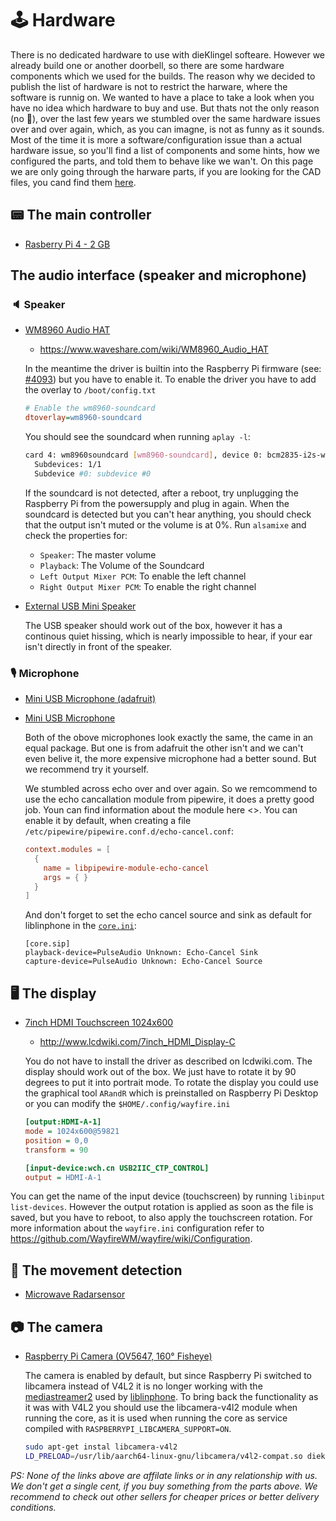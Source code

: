 # 🕹️ Hardware

There is no dedicated hardware to use with dieKlingel softeare. However we already build one or another doorbell, so there are some hardware components which we used for the builds. The reason why we decided to publish the list of hardware is not to restrict the harware, where the software is runnig on. We wanted to have a place to take a look when you have no idea which hardware to buy and use. But thats not the only reason (no 🧢), over the last few years we stumbled over the same hardware issues over and over again, which, as you can imagne, is not as funny as it sounds. Most of the time it is more a software/configuration issue than a actual hardware issue, so you'll find a list of components and some hints, how we configured the parts, and told them to behave like we wan't. On this page we are only going through the harware parts, if you are looking for the CAD files, you cand find them [here](/hardware/cad).

## 📟 The main controller

- [Rasberry Pi 4 - 2 GB](https://www.reichelt.de/DE/DE/raspberry-pi-4-b-4x-1-5-ghz-2-gb-ram-wlan-bt-rasp-pi-4-b-2gb-p259919.html?r=1&src=raspberrypi)

## The audio interface (speaker and microphone)

### 🔈 Speaker

- [WM8960 Audio HAT](https://www.reichelt.de/raspberry-pi-shield-hi-fi-stereo-sound-hat-wm8960-rpi-shd-stereo-p266063.html)
  - <https://www.waveshare.com/wiki/WM8960_Audio_HAT>

  In the meantime the driver is builtin into the Raspberry Pi firmware (see: [#4093](https://github.com/raspberrypi/linux/pull/4039)) but you have to enable it. To enable the driver you have to add the overlay to `/boot/config.txt`

  ```ini
  # Enable the wm8960-soundcard
  dtoverlay=wm8960-soundcard
  ```

  You should see the soundcard when running `aplay -l`:

  ```sh
  card 4: wm8960soundcard [wm8960-soundcard], device 0: bcm2835-i2s-wm8960-hifi wm8960-hifi-0 [bcm2835-i2s-wm8960-hifi wm8960-hifi-0]
    Subdevices: 1/1
    Subdevice #0: subdevice #0
  ```

  If the soundcard is not detected, after a reboot, try unplugging the Raspberry Pi from the powersupply and plug in again. When the soundcard is detected but you can't hear anything, you should check that the output isn't muted or the volume is at 0%. Run `alsamixe` and check the properties for:

  - `Speaker`: The master volume
  - `Playback`: The Volume of the Soundcard
  - `Left Output Mixer PCM`: To enable the left channel
  - `Right Output Mixer PCM`: To enable the right channel

- [External USB Mini Speaker](https://www.berrybase.de/externer-usb-mini-lautsprecher-schwarz)
  
  The USB speaker should work out of the box, however it has a continous quiet hissing, which is nearly impossible to hear, if your ear isn't directly in front of the speaker.

### 🎙️ Microphone

- [Mini USB Microphone (adafruit)](https://www.berrybase.de/adafruit-mini-usb-mikrofon)
- [Mini USB Microphone](https://www.berrybase.de/usb-mini-mikrofon)
  
  Both of the obove microphones look exactly the same, the came in an equal package. But one is from adafruit the other isn't and we can't even belive it, the more expensive microphone had a better sound. But we recommend try it yourself.

  We stumbled across echo over and over again. So we remcommend to use the echo cancallation module from pipewire, it does a pretty good job. Youn can find information about the module here <>. You can enable it by default, when creating a file `/etc/pipewire/pipewire.conf.d/echo-cancel.conf`:

  ```conf
  context.modules = [
    {
      name = libpipewire-module-echo-cancel
      args = { }
    }
  ]
  ```

  And don't forget to set the echo cancel source and sink as default for liblinphone in the [`core.ini`](https://github.com/KoiFresh/dieklingel-core/blob/main/service/app/core.ini.in):

  ```ìni
  [core.sip]
  playback-device=PulseAudio Unknown: Echo-Cancel Sink
  capture-device=PulseAudio Unknown: Echo-Cancel Source
  ```

## 🖥️ The display

- [7inch HDMI Touchscreen 1024x600](https://www.amazon.de/Touchscreen-kapazitiver-1024x600-Display-Raspberry/dp/B07YJDSCKR)
  - <http://www.lcdwiki.com/7inch_HDMI_Display-C>

  You do not have to install the driver as described on lcdwiki.com. The display should work out of the box. We just have to rotate it by 90 degrees to put it into portrait mode. To rotate the display you could use the graphical tool `ARandR` which is preinstalled on Raspberry Pi Desktop or you can modify the `$HOME/.config/wayfire.ini`

  ```ini
  [output:HDMI-A-1]
  mode = 1024x600@59821
  position = 0,0
  transform = 90

  [input-device:wch.cn USB2IIC_CTP_CONTROL]
  output = HDMI-A-1
  ```

You can get the name of the input device (touchscreen) by running `libinput list-devices`. However the output rotation is applied as soon as the file is saved, but you have to reboot, to also apply the touchscreen rotation. For more information about the `wayfire.ini` configuration refer to <https://github.com/WayfireWM/wayfire/wiki/Configuration>.

## 📡 The movement detection

- [Microwave Radarsensor](https://www.amazon.de/gp/product/B06XHDGXKL)

## 📷 The camera

- [Raspberry Pi Camera (OV5647, 160° Fisheye)](https://www.amazon.de/gp/product/B074W6TPHF)

  The camera is enabled by default, but since Raspberry Pi switched to libcamera instead of V4L2 it is no longer working with the [mediastreamer2](https://gitlab.linphone.org/BC/public/mediastreamer2) used by [liblinphone](https://gitlab.linphone.org/BC/public/liblinphone). To bring back the functionality as it was with V4L2 you should use the libcamera-v4l2 module when running the core, as it is used when running the core as service compiled with `RASPBERRYPI_LIBCAMERA_SUPPORT=ON`.

  ```sh
  sudo apt-get instal libcamera-v4l2
  LD_PRELOAD=/usr/lib/aarch64-linux-gnu/libcamera/v4l2-compat.so dieklingel-core
  ```

_PS: None of the links above are affilate links or in any relationship with us. We don't get a single cent, if you buy something from the parts above. We recommend to check out other sellers for cheaper prices or better delivery conditions._
